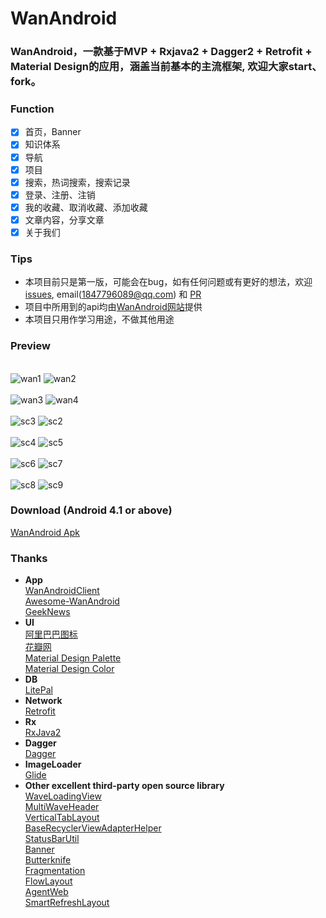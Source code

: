 # WanAndroid
### WanAndroid，一款基于MVP + Rxjava2 + Dagger2 + Retrofit + Material Design的应用，涵盖当前基本的主流框架, 欢迎大家start、fork。
### Function
- [x] 首页，Banner
- [x] 知识体系
- [x] 导航
- [x] 项目
- [x] 搜索，热词搜索，搜索记录
- [x] 登录、注册、注销
- [x] 我的收藏、取消收藏、添加收藏
- [x] 文章内容，分享文章
- [x] 关于我们
### Tips
* 本项目前只是第一版，可能会在bug，如有任何问题或有更好的想法，欢迎[issues](https://github.com/rain9155/WanAndroid/issues), email([1847796089@qq.com]("")) 和 [PR](https://github.com/rain9155/WanAndroid/pulls)
* 项目中所用到的api均由[WanAndroid网站](http://www.wanandroid.com/blog/show/2)提供
* 本项目只用作学习用途，不做其他用途 
### Preview
<br> ![wan1](/screenshots/wan1.gif) ![wan2](/screenshots/wan2.gif) <br>
 <br> ![wan3](/screenshots/wan3.gif) ![wan4](/screenshots/wan4.gif) <br>
 <br> ![sc3](/screenshots/sc3.png) ![sc2](/screenshots/sc2.png) <br>
 <br> ![sc4](/screenshots/sc4.png) ![sc5](/screenshots/sc5.png)<br>
 <br>![sc6](/screenshots/sc6.png) ![sc7](/screenshots/sc7.png)<br>
  <br>![sc8](/screenshots/sc8.png) ![sc9](/screenshots/sc9.png)<br>
### Download (Android 4.1 or above)
[WanAndroid Apk](https://github.com/rain9155/WanAndroid/releases/download/v1.0/app-release.apk)
### Thanks
* **App** <br>
[WanAndroidClient](https://github.com/wangzailfm/WanAndroidClient) <br> 
[Awesome-WanAndroid](https://github.com/JsonChao/Awesome-WanAndroid) <br>
[GeekNews](https://github.com/codeestX/GeekNews) <br>
* **UI** <br>
[阿里巴巴图标](http://www.iconfont.cn/home/index) <br> 
[花瓣网](http://huaban.com/)<br>
[Material Design Palette](http://huaban.com/)<br>
[Material Design Color](https://www.materialui.co/colors)<br>
* **DB** <br>
[LitePal](https://github.com/LitePalFramework/LitePal) <br>
* **Network** <br>
[Retrofit](https://github.com/square/retrofit) <br>
* **Rx** <br>
[RxJava2](https://github.com/ReactiveX/RxJava) <br>
* **Dagger** <br>
[Dagger](https://github.com/google/dagger) <br>
* **ImageLoader** <br>
[Glide](https://github.com/bumptech/glide)<br>
* **Other excellent third-party open source library** <br>
[WaveLoadingView](https://github.com/tangqi92/WaveLoadingView)<br>
[MultiWaveHeader](https://github.com/scwang90/MultiWaveHeader)<br>
[VerticalTabLayout](https://github.com/qstumn/VerticalTabLayout)<br>
[BaseRecyclerViewAdapterHelper](https://github.com/CymChad/BaseRecyclerViewAdapterHelper)<br>
[StatusBarUtil](https://github.com/laobie/StatusBarUtil)<br>
[Banner](https://github.com/youth5201314/banner)<br>
[Butterknife](https://github.com/JakeWharton/butterknife)<br>
[Fragmentation](https://github.com/YoKeyword/Fragmentation)<br>
[FlowLayout](https://github.com/hongyangAndroid/FlowLayout)<br>
[AgentWeb](https://github.com/Justson/AgentWeb)<br>
[SmartRefreshLayout](https://github.com/scwang90/SmartRefreshLayout)<br>
